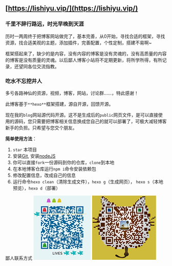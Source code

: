 ## [https://lishiyu.vip/](https://lishiyu.vip/)

### 千里不辞行路远，时光早晚到天涯

历时一两周终于把博客网站做完了，基本完善，从0开始，寻找合适的框架，寻找资源，找合适美观的主题，添加插件，完善配置，个性定制，搭建不易啊~

框架搭起来了，缺少的是内容，没有内容的博客是没有灵魂的，没有高质量的内容的博客是没有质量的灵魂。以后鄙人博客小站将不定期更新，将所学所得，有所记录，还望同各位交流指教。

### 吃水不忘挖井人

多亏各路神仙的资源，视频，博客，网站，讨论群……，特此感谢！

此博客基于`**hexo**`框架搭建，源自开源，回馈开源。

现在我的`blog`网站源代码开源。这不是生成后的`public`网页文件，是可以直接使用的源码，您只需要把博客相关信息换成您自己的就可以部署了，可极大减轻博客新手的负担。只希望与您交个朋友。

**简单使用方法**：

1.  `star` 本项目
2.  安装[Git](https://git-scm.com/downloads), 安装[nodeJS](https://nodejs.org/en/)
3.  你可以直接`fork`一份源码到你的仓库，`clone`到本地
4.  在本地博客仓库运行`npm i`命令安装依赖包
5.  修改配置信息，改成自己的信息
6.  运行命令`hexo clean`（清除生成文件），`hexo g`（生成网页）， `hexo s`（本地预览），`hexo d`（部署）

鄙人联系方式
![Blog](QQ.jpg)
![Blog](Wechat.png)
